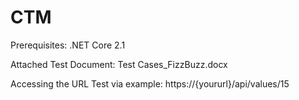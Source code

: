 # CTM

Prerequisites: .NET Core 2.1


Attached Test Document: Test Cases_FizzBuzz.docx


Accessing the URL Test via example: https://{yoururl}/api/values/15
